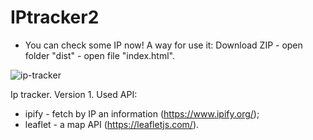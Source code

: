 # IPtracker2

- You can check some IP now!
A way for use it:
Download ZIP - open folder "dist" - open file "index.html".

![ip-tracker](https://user-images.githubusercontent.com/71257918/151681472-67a366e1-0ddb-454c-97f5-c4644cc95daf.jpg)

Ip tracker. Version 1.
Used API:
- ipify - fetch by IP an information (https://www.ipify.org/);
- leaflet - a map API (https://leafletjs.com/).

